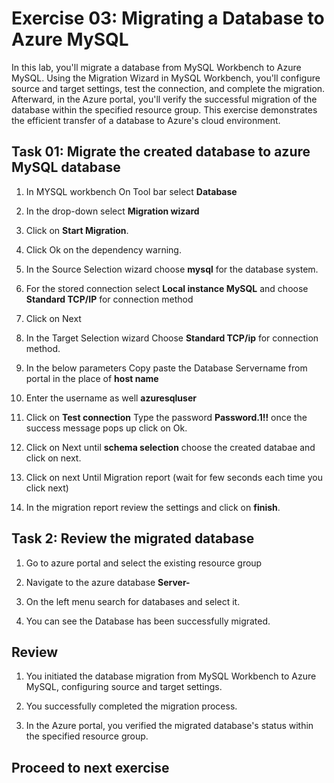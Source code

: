 # Exercise 03: Migrating a Database to Azure MySQL

In this lab, you'll migrate a database from MySQL Workbench to Azure MySQL. Using the Migration Wizard in MySQL Workbench, you'll configure source and target settings, test the connection, and complete the migration. Afterward, in the Azure portal, you'll verify the successful migration of the database within the specified resource group. This exercise demonstrates the efficient transfer of a database to Azure's cloud environment.

## Task 01: Migrate the created database to azure MySQL database

1. In MYSQL workbench On Tool bar select **Database**

1. In the drop-down select **Migration wizard**

1. Click on **Start Migration**.

1.  Click Ok on the dependency warning.

1.  In the Source Selection wizard choose **mysql** for the database system.

1. For the stored connection select **Local instance MySQL** and choose **Standard TCP/IP** for connection method

1. Click on Next

1. In the Target Selection wizard Choose **Standard TCP/ip** for connection method.

1. In the below parameters Copy paste the Database Servername from portal in the place of **host name**

1. Enter the username as well **azuresqluser**

1. Click on **Test connection** Type the password **Password.1!!** once the success message pops up click on Ok.

1. Click on Next until **schema selection** choose the created databae and click on next.

1. Click on next Until Migration report (wait for few seconds each time you click next)

1. In the migration report review the settings and click on **finish**.

## Task 2: Review the migrated database

1. Go to azure portal and select the existing resource group

1. Navigate to the azure database **Server-<inject key="DeploymentID" />**

1. On the left menu search for databases and select it.

1. You can see the Database has been successfully migrated.

## Review

1. You initiated the database migration from MySQL Workbench to Azure MySQL, configuring source and target settings.

1. You successfully completed the migration process.

1. In the Azure portal, you verified the migrated database's status within the specified resource group.

## Proceed to next exercise   

